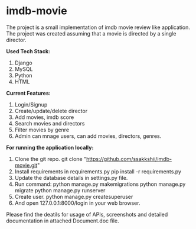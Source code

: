 # imdb-movie
The project is a small implementation of imdb movie review like application. The project was created assuming that a movie is directed by a single director.

**Used Tech Stack:**

  1. Django
  2. MySQL
  3. Python
  4. HTML

**Current Features:**

  1. Login/Signup
  2. Create/update/delete director
  3. Add movies, imdb score
  4. Search movies and directors
  5. Filter movies by genre
  6. Admin can mnage users, can add movies, directors, genres.
 
 **For running the application locally:**
  1. Clone the git repo.
     git clone "https://github.com/ssakkshii/imdb-movie.git"
  2. Install requirements in requirements.py
     pip install -r requirements.py
  3. Update the database details in settings.py file.
  4. Run command: python manage.py makemigrations
                  python manage.py migrate
                  python manage.py runserver
  5. Create user.
     python manage.py createsuperuser
  6. And open 127.0.0.1:8000/login in your web browser.

Please find the deatils for usage of APIs, screenshots and detailed documentation in attached Document.doc file.

